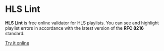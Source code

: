 # HLS Lint

**HLS Lint** is free online validator for HLS playlists. You can see and highlight playlist errors in accordance with the latest version of the **RFC 8216** standard.

[Try it online](https://msafronov.github.io/hls-lint)